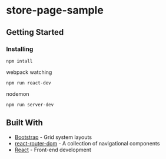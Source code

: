 # store-page-sample

## Getting Started

### Installing

```
npm intall
```

webpack watching

```
npm run react-dev
```

nodemon

```
npm run server-dev
```

## Built With

- [Bootstrap](https://getbootstrap.com/) - Grid system layouts
- [react-router-dom](https://github.com/ReactTraining/react-router) - A collection of navigational components
- [React](https://reactjs.org/) - Front-end development
